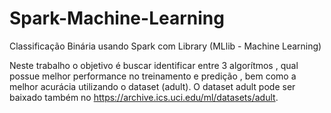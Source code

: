# Spark-Machine-Learning
Classificação Binária usando Spark com Library (MLlib - Machine Learning)

Neste trabalho o objetivo é buscar identificar entre 3 algorítmos , qual
possue melhor performance no treinamento e predição , bem como a melhor acurácia utilizando
o dataset (adult).
O dataset adult pode ser baixado também no https://archive.ics.uci.edu/ml/datasets/adult.
